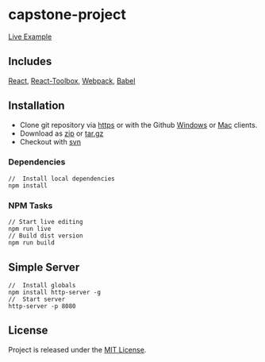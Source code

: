 # capstone-project

[example]: https://jdbence.github.io/capstone-project/index.html
[get-zip]: https://github.com/jdbence/capstone-project/archive/master.zip
[get-tgz]: https://github.com/jdbence/capstone-project/archive/master.tar.gz
[clone-http]: https://github.com/jdbence/capstone-project.git
[clone-svn]: https://github.com/jdbence/capstone-project
[clone-ghwin]: github-windows://openRepo/https://github.com/jdbence/capstone-project
[clone-ghmac]: github-mac://openRepo/https://github.com/jdbence/capstone-project
[react]: https://github.com/facebook/react
[react-toolbox]: https://github.com/react-toolbox/react-toolbox
[webpack]: https://github.com/webpack/webpack
[babel]: https://github.com/babel/babel

[Live Example][example]

## Includes
[React][react], [React-Toolbox][react-toolbox], [Webpack][webpack], [Babel][babel]

## Installation

* Clone git repository via [https][clone-http] or with the Github [Windows][clone-ghwin] or [Mac][clone-ghmac] clients.
* Download as [zip][get-zip] or [tar.gz][get-tgz]
* Checkout with [svn][clone-svn]

### Dependencies

```node
//  Install local dependencies
npm install
```
### NPM Tasks
```node
// Start live editing
npm run live
// Build dist version
npm run build
```

## Simple Server

```node
//  Install globals
npm install http-server -g
//  Start server
http-server -p 8080
```

## License

Project is released under the [MIT License](http://opensource.org/licenses/MIT).